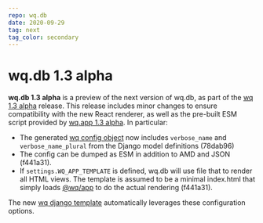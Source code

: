 ```yaml
---
repo: wq.db
date: 2020-09-29
tag: next
tag_color: secondary
---
```


# wq.db 1.3 alpha

**wq.db 1.3 alpha** is a preview of the next version of wq.db, as part of the [wq 1.3 alpha](./wq-1.3.0a1.md) release.     This release includes minor changes to ensure compatibility with the new React renderer, as well as the pre-built ESM script provided by [wq.app 1.3 alpha](./wq.app-1.3.0a1.md).  In particular:

 * The generated [wq config object](https://wq.io/docs/config) now includes `verbose_name` and `verbose_name_plural` from the Django model definitions (78dab96)
 * The config can be dumped as ESM in addition to AMD and JSON (f441a31).
 * If `settings.WQ_APP_TEMPLATE` is defined, wq.db will use file that to render all HTML views.  The template is assumed to be a minimal index.html that simply loads [@wq/app](https://wq.io/docs/app-js) to do the actual rendering (f441a31).

The new [wq django template](./wq-django-template-1.3.0a1.md) automatically leverages these configuration options.